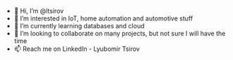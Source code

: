 - 👋 Hi, I’m @ltsirov
- 👀 I’m interested in IoT, home automation and automotive stuff
- 🌱 I’m currently learning databases and cloud
- 💞️ I’m looking to collaborate on many projects, but not sure I will have the time
- 📫 Reach me on LinkedIn - Lyubomir Tsirov 

<!---
ltsirov/ltsirov is a ✨ special ✨ repository because its `README.md` (this file) appears on your GitHub profile.
You can click the Preview link to take a look at your changes.
--->
